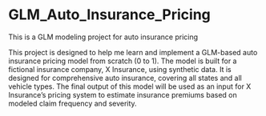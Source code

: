 # GLM_Auto_Insurance_Pricing
This is a GLM modeling project for auto insurance pricing

This project is designed to help me learn and implement a GLM-based auto insurance pricing model from scratch (0 to 1).
The model is built for a fictional insurance company, X Insurance, using synthetic data.
It is designed for comprehensive auto insurance, covering all states and all vehicle types.
The final output of this model will be used as an input for X Insurance’s pricing system to estimate insurance premiums based on modeled claim frequency and severity.
